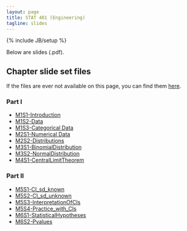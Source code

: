 ```yaml
---
layout: page
title: STAT 401 (Engineering)
tagline: slides
---
```

{% include JB/setup %}

Below are slides (.pdf).

## Chapter slide set files

If the files are ever not available on this page, 
you can find them 
[here](https://github.com/jarad/jarad.github.com/tree/master/courses/stat226/slides).

### Part I

- [M1S1-Introduction](M1S1-Introduction/M1S1-Introduction.pdf)
- [M1S2-Data](M1S2-Data/M1S2-Data.pdf)
- [M1S3-Categorical Data](M1S3-CategoricalData/M1S3-CategoricalData.pdf)
- [M2S1-Numerical Data](M2S1-NumericalData/M2S1-NumericalData.pdf)
- [M2S2-Distributions](M2S2-Distributions/M2S2-Distributions.pdf)
- [M3S1-BinomialDistribution](M3S1-BinomialDistribution/M3S1-BinomialDistribution.pdf)
- [M3S2-NormalDistribution](M3S2-NormalDistribution/M3S2-NormalDistribution.pdf)
- [M4S1-CentralLimitTheorem](M4S1-CentralLimitTheorem/M4S1-CentralLimitTheorem.pdf)

### Part II

- [M5S1-CI_sd_known](M5S1-CI_sd_known/M5S1-CI_sd_known.pdf)
- [M5S2-CI_sd_unknown](M5S2-CI_sd_unknown/M5S2-CI_sd_unknown.pdf)
- [M5S3-InterpretationOfCIs](M5S3-InterpretationOfCIs/M5S3-InterpretationOfCIs.pdf)
- [M5S4-Practice_with_CIs](M5S4-Practice_with_CIs/M5S4-Practice_with_CIs.pdf)
- [M6S1-StatisticalHypotheses](M6S1-StatisticalHypotheses/M6S1-StatisticalHypotheses.pdf)
- [M6S2-Pvalues](M6S2-Pvalues/M6S2-Pvalues.pdf)
